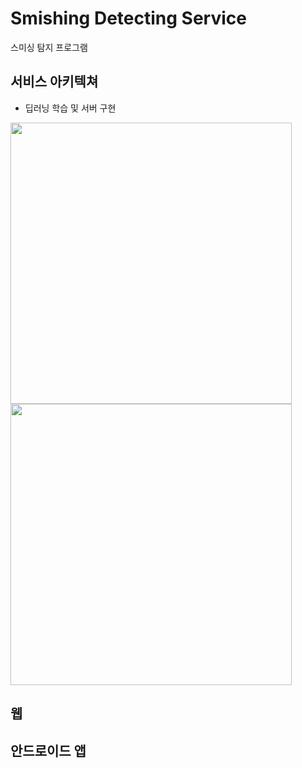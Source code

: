 # Smishing Detecting Service
스미싱 탐지 프로그램 

## 서비스 아키텍쳐
- 딥러닝 학습 및 서버 구현
<img src="https://user-images.githubusercontent.com/58112670/152678647-f9f5507f-2218-45f3-a876-c6dead5b0c3a.png" width="450"/>
<img src="https://user-images.githubusercontent.com/58112670/152678359-7d3626ed-7fe1-4d02-83b3-81654ea92ef2.png" width="450"/>

## 웹

## 안드로이드 앱
